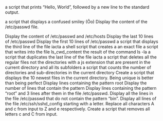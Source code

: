 a script that prints “Hello, World”, followed by a new line to the standard output.


a script that displays a confused smiley (Ôo)
Display the content of the /etc/passwd file.


Display the content of /etc/passwd and /etc/hosts
Display the last 10 lines of /etc/passwd
Display the first 10 lines of /etc/passwd
a script that displays the third line of the file iacta
a shell script that creates a an exact file
a script that writes into the file ls_cwd_content the result of the command ls -la
a script that duplicates the last line of the file iacta
a script that deletes all the regular files not the directories with a js extension that are present in the current directory and all its subfolders
a script that counts the number of directories and sub-directories in the current directory
Create a script that displays the 10 newest files in the current directory.
Being unique is better than being perfect
Display lines containing the pattern root
Display the number of lines that contain the pattern
Display lines containing the pattern “root” and 3 lines after them in the file /etc/passwd.
Display all the lines in the file /etc/passwd that do not contain the pattern “bin”.
Display all lines of the file /etc/ssh/sshd_config starting with a letter.
Replace all characters A and c from input to Z and e respectively.
Create a script that removes all letters c and C from input.
